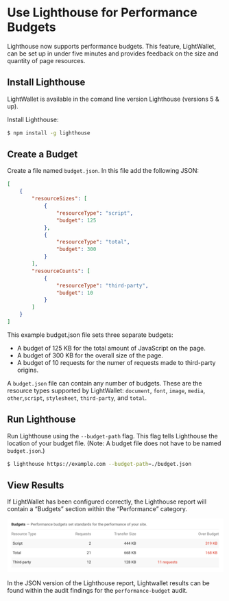# Use Lighthouse for Performance Budgets

Lighthouse now supports performance budgets. This feature, LightWallet, can be set up in under five minutes and provides feedback on the size and quantity of page resources.

## Install Lighthouse

LightWallet is available in the comand line version Lighthouse (versions 5 & up). 

Install Lighthouse:

```bash
$ npm install -g lighthouse
```

## Create a Budget

Create a file named `budget.json`. In this file add the following JSON:

```json
[
    {
        "resourceSizes": [
            {
                "resourceType": "script",
                "budget": 125
            },
            {
                "resourceType": "total",
                "budget": 300
            }
        ],
        "resourceCounts": [
            {
                "resourceType": "third-party",
                "budget": 10
            }
        ]
    }
]
```

This example budget.json file sets three separate budgets:

*   A budget of 125 KB for the total amount of JavaScript on the page.
*   A budget of 300 KB for the overall size of the page.
*   A budget of 10 requests for the numer of requests made to third-party origins.

A `budget.json` file can contain any number of budgets. These are the resource types supported by LightWallet: `document`, `font`, `image`, `media`, `other`,`script`, `stylesheet`, `third-party`, and `total`.


## Run Lighthouse

Run Lighthouse using the `--budget-path` flag. This flag tells Lighthouse the location of your budget file. (Note: A budget file does not have to be named `budget.json`.)  

```bash
$ lighthouse https://example.com --budget-path=./budget.json
```

## View Results

If LightWallet has been configured correctly, the Lighthouse report will contain a “Budgets” section within the “Performance” category.

<img src="lightwallet.png" class="w-screenshot" alt="'Budgets' section of the Lighthouse report">

In the JSON version of the Lighthouse report, Lightwallet results can be found within the audit findings for the `performance-budget` audit.
